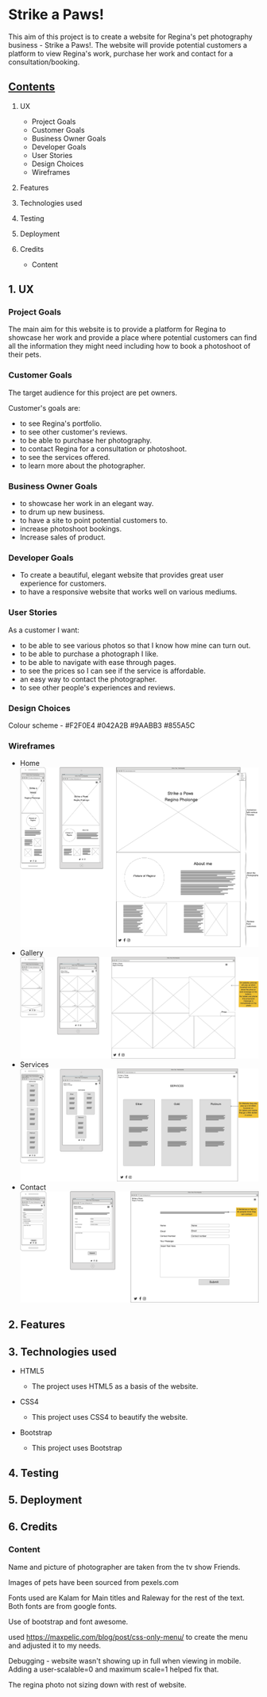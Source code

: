 # Strike a Paws!

This aim of this project is to create a website for Regina's pet photography business - Strike a Paws!. The website will provide potential customers a platform to view Regina's work, purchase her work and contact for a consultation/booking.

## <ins>Contents </ins>
1. UX
    * Project Goals
    * Customer Goals
    * Business Owner Goals
    * Developer Goals
    * User Stories
    * Design Choices
    * Wireframes
      
2. Features
3. Technologies used
4. Testing
5. Deployment
6. Credits
    * Content

## 1. UX

### Project Goals

The main aim for this website is to provide a platform for Regina to showcase her work and provide a place where potential customers can find all the information they might need including how to book a photoshoot of their pets.

### Customer Goals

The target audience for this project are pet owners.

Customer's goals are:

- to see Regina's portfolio.
- to see other customer's reviews.
- to be able to purchase her photography.
- to contact Regina for a consultation or photoshoot.
- to see the services offered.
- to learn more about the photographer.


### Business Owner Goals

- to showcase her work in an elegant way.
- to drum up new business.
- to have a site to point potential customers to.
- increase photoshoot bookings.
- Increase sales of product.

### Developer Goals

- To create a beautiful, elegant website that provides great user experience for customers.
- to have a responsive website that works well on various mediums.

### User Stories

As a customer I want:

- to be able to see various photos so that I know how mine can turn out.
- to be able to purchase a photograph I like.
- to be able to navigate with ease through pages.
- to see the prices so I can see if the service is affordable.
- an easy way to contact the photographer.
- to see other people's experiences and reviews.

### Design Choices

Colour scheme - #F2F0E4 
#042A2B
#9AABB3
#855A5C

### Wireframes

- Home
![alt text](./wireframes/home.png)
- Gallery
![alt text](./wireframes/gallery.png)
- Services
![alt text](./wireframes/services.png)
- Contact
![alt text](./wireframes/contact.png)


## 2. Features
## 3. Technologies used

- HTML5
    - The project uses HTML5 as a basis of the website.

- CSS4
    - This project uses CSS4 to beautify the website.

- Bootstrap
    - This project uses Bootstrap 
    
## 4. Testing
## 5. Deployment
## 6. Credits
 
### Content
Name and picture of photographer are taken from the tv show Friends.

Images of pets have been sourced from pexels.com

Fonts used are Kalam for Main titles and Raleway for the rest of the text. Both fonts are from google fonts.

Use of bootstrap and font awesome.

used https://maxpelic.com/blog/post/css-only-menu/ to create the menu and adjusted it to my needs.

Debugging - website wasn't showing up in full when viewing in mobile. Adding a user-scalable=0 and maximum scale=1 helped fix that.

The regina photo not sizing down with rest of website.
